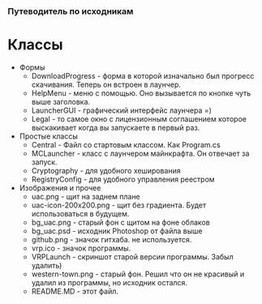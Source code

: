 ﻿### Путеводитель по исходникам
# Классы
 - Формы
	 - DownloadProgress - форма в которой изначально был прогресс скачивания. Теперь он встроен в лаунчер.
	 - HelpMenu - меню с помощью. Оно вызывается по кнопке чуть выше заголовка.
	 - LauncherGUI - графический интерфейс лаунчера =)
	 - Legal - то самое окно с лицензионным соглашением которое выскакивает когда вы запускаете в первый раз.
 - Простые классы
	 - Central - Файл со стартовым классом. Как Program.cs
	 - MCLauncher - класс с лаунчером майнкрафта. Он отвечает за запуск.
	 - Cryptography - для удобного хеширования
	 - RegistryConfig - для удобного управления реестром
 - Изображения и прочее
	 - uac.png - щит на заднем плане
	 - uac-icon-200x200.png - щит без градиента. Будет использоваться в будущем.
	 - bg_uac.png - старый фон с щитом на фоне облаков
	 - bg_uac.psd - исходник Photoshop от файла выше
	 - github.png - значок гитхаба. не используется.
	 - vrp.ico - значок программы.
	 - VRPLaunch - скриншот старой версии программы. Забыл удалить)
	 - western-town.png - старый фон. Решил что он не красивый и удалил из программы, но исходник остался.
	 - README.MD - этот файл.